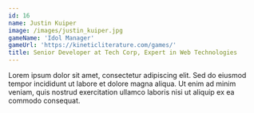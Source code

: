 ```yaml
---
id: 16
name: Justin Kuiper
image: /images/justin_kuiper.jpg
gameName: 'Idol Manager'
gameUrl: 'https://kineticliterature.com/games/'
title: Senior Developer at Tech Corp, Expert in Web Technologies
---
```


Lorem ipsum dolor sit amet, consectetur adipiscing elit. Sed do eiusmod tempor incididunt ut labore et dolore magna aliqua. Ut enim ad minim veniam, quis nostrud exercitation ullamco laboris nisi ut aliquip ex ea commodo consequat.
